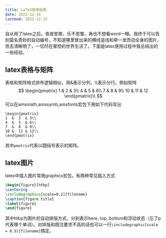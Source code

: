 ```yaml
---
title: LaTeX使用指南
date: 2022-12-14
lastmod: 2022-12-15
---
```

自从用了latex之后，夜夜笙歌，乐不思蜀，再也不想看word一眼。我终于可以告别莫名奇妙的自动编号，不知道哪里冒出来的横线竖线和牵一发而动全身的图片，而去清晰明了，一切尽在掌控的世界生活了。下面是latex使用过程中我总结出的一些经验。

## latex表格与矩阵

表格和矩阵格式排布逻辑相似，用&表示分列，\\\表示分行。例如矩阵  
$$
\begin{pmatrix}
1  &  2  & 3\\
4  &  5  & 6\\
7  &  8  & 9\\
10 &  11 & 12
\end{pmatrix}\\
$$
可以在amsmath,amssymb,amsfonts宏包下用如下代码写出  
```
\begin{pmatrix}
1  &  2  & 3\\
4  &  5  & 6\\
7  &  8  & 9\\
10 &  11 & 12\\
\end{pmatrix}
```
其中``pmatrix``代表以圆括号表示的矩阵。

## latex图片

latex中插入图片常用graphicx宏包，有两种常见插入方式
```latex
\begin{figure}[htbp]
\centering
\includegraphics[scale=0.2]{filename}
\caption{figure title}
\label{figure}
\end{figure}
```
其中htbp为图片的自动排版方式，分别表示here, top, bottom和浮动状态（忘了p代表哪个单词）。对排版和图注要求不高的话也可以一行``\includegraphic[scale = 0.5]{filename}``搞定。



